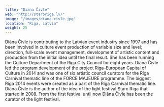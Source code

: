 ```yaml
---
title: "Diāna Čivle"
web: "http://staroriga.lv/"
image: "/images/diana-civle.jpg"
location: "Riga, Latvia"
weight: 25
---
```


Diāna Čivle is contributing to the Latvian event industry since 1997 and has been involved in culture event production of variable size and level; direction, full-scale event management, development of artistic content and production from the initial idea until the final result. She has been running the Culture Department of the Riga City Council for eight years. Diāna Čivle led the program development of the project Riga–European Capital of Culture in 2014 and was one of six artistic council curators for the Riga Carnival thematic line of the FORCE MAJEURE programme. The biggest Riga 2014 events were created as a part of the Riga Carnival thematic line. Diāna Čivle is the author of the idea of the light festival Staro Rīga that started in 2008. From the first festival until now Diāna Čivle has been the curator of the light festival.
